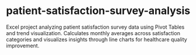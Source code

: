 # patient-satisfaction-survey-analysis
Excel project analyzing patient satisfaction survey data using Pivot Tables and trend visualization. Calculates monthly averages across satisfaction categories and visualizes insights through line charts for healthcare quality improvement.

